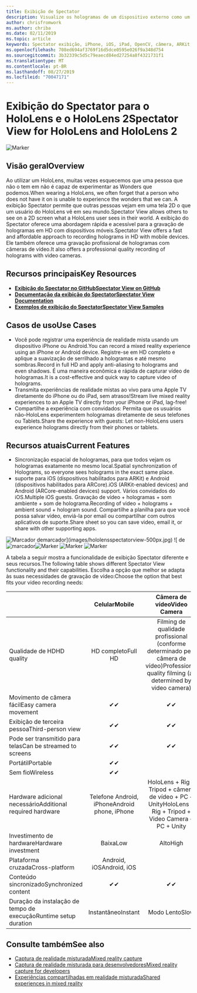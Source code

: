 ```yaml
---
title: Exibição de Spectator
description: Visualize os hologramas de um dispositivo externo como um meio de demonstrar uma experiência de realidade misturada em uma exibição externa ou um vídeo de gravação de uma experiência de realidade mista.
author: chrisfromwork
ms.author: chriba
ms.date: 02/11/2019
ms.topic: article
keywords: Spectator exibição, iPhone, iOS, iPad, OpenCV, câmera, ARKit, HoloLens, realidade misturada, MixedRealityToolkit, demonstração, registro
ms.openlocfilehash: 708ed694af3769f16d5dce0595e026f9a348d754
ms.sourcegitcommit: 3b32339c5d5c79eaecd84ed27254a8f4321731f1
ms.translationtype: MT
ms.contentlocale: pt-BR
ms.lasthandoff: 08/27/2019
ms.locfileid: "70047171"
---
```

# <a name="spectator-view-for-hololens-and-hololens-2"></a><span data-ttu-id="5c864-104">Exibição do Spectator para o HoloLens e o HoloLens 2</span><span class="sxs-lookup"><span data-stu-id="5c864-104">Spectator View for HoloLens and HoloLens 2</span></span>

![Marker](images/SpecViewPhoneHero.jpg)

## <a name="overview"></a><span data-ttu-id="5c864-106">Visão geral</span><span class="sxs-lookup"><span data-stu-id="5c864-106">Overview</span></span>

<span data-ttu-id="5c864-107">Ao utilizar um HoloLens, muitas vezes esquecemos que uma pessoa que não o tem em não é capaz de experimentar as Wonders que podemos.</span><span class="sxs-lookup"><span data-stu-id="5c864-107">When wearing a HoloLens, we often forget that a person who does not have it on is unable to experience the wonders that we can.</span></span> <span data-ttu-id="5c864-108">A exibição Spectator permite que outras pessoas vejam em uma tela 2D o que um usuário do HoloLens vê em seu mundo.</span><span class="sxs-lookup"><span data-stu-id="5c864-108">Spectator View allows others to see on a 2D screen what a HoloLens user sees in their world.</span></span>
<span data-ttu-id="5c864-109">A exibição do Spectator oferece uma abordagem rápida e acessível para a gravação de hologramas em HD com dispositivos móveis.</span><span class="sxs-lookup"><span data-stu-id="5c864-109">Spectator View offers a fast and affordable approach to recording holograms in HD with mobile devices.</span></span> <span data-ttu-id="5c864-110">Ele também oferece uma gravação profissional de hologramas com câmeras de vídeo.</span><span class="sxs-lookup"><span data-stu-id="5c864-110">It also offers a professional quality recording of holograms with video cameras.</span></span>

## <a name="key-resources"></a><span data-ttu-id="5c864-111">Recursos principais</span><span class="sxs-lookup"><span data-stu-id="5c864-111">Key Resources</span></span>

* [<span data-ttu-id="5c864-112">**Exibição do Spectator no GitHub**</span><span class="sxs-lookup"><span data-stu-id="5c864-112">**Spectator View on GitHub**</span></span>](https://github.com/microsoft/MixedReality-SpectatorView)
* [<span data-ttu-id="5c864-113">**Documentação da exibição do Spectator**</span><span class="sxs-lookup"><span data-stu-id="5c864-113">**Spectator View Documentation**</span></span>](https://microsoft.github.io/MixedReality-SpectatorView/README.html)
* [<span data-ttu-id="5c864-114">**Exemplos de exibição do Spectator**</span><span class="sxs-lookup"><span data-stu-id="5c864-114">**Spectator View Samples**</span></span>](https://github.com/microsoft/MixedReality-SpectatorView/tree/master/samples)

## <a name="use-cases"></a><span data-ttu-id="5c864-115">Casos de uso</span><span class="sxs-lookup"><span data-stu-id="5c864-115">Use Cases</span></span>
* <span data-ttu-id="5c864-116">Você pode registrar uma experiência de realidade mista usando um dispositivo iPhone ou Android.</span><span class="sxs-lookup"><span data-stu-id="5c864-116">You can record a mixed reality experience using an iPhone or Android device.</span></span> <span data-ttu-id="5c864-117">Registre-se em HD completo e aplique a suavização de serrilhado a hologramas e até mesmo sombras.</span><span class="sxs-lookup"><span data-stu-id="5c864-117">Record in full HD and apply anti-aliasing to holograms and even shadows.</span></span> <span data-ttu-id="5c864-118">É uma maneira econômica e rápida de capturar vídeo de hologramas.</span><span class="sxs-lookup"><span data-stu-id="5c864-118">It is a cost-effective and quick way to capture video of holograms.</span></span>
* <span data-ttu-id="5c864-119">Transmita experiências de realidade mistas ao vivo para uma Apple TV diretamente do iPhone ou do iPad, sem atrasos!</span><span class="sxs-lookup"><span data-stu-id="5c864-119">Stream live mixed reality experiences to an Apple TV directly from your iPhone or iPad, lag-free!</span></span>
* <span data-ttu-id="5c864-120">Compartilhe a experiência com convidados: Permita que os usuários não-HoloLens experimentem hologramas diretamente de seus telefones ou Tablets.</span><span class="sxs-lookup"><span data-stu-id="5c864-120">Share the experience with guests: Let non-HoloLens users experience holograms directly from their phones or tablets.</span></span>

## <a name="current-features"></a><span data-ttu-id="5c864-121">Recursos atuais</span><span class="sxs-lookup"><span data-stu-id="5c864-121">Current Features</span></span>

* <span data-ttu-id="5c864-122">Sincronização espacial de hologramas, para que todos vejam os hologramas exatamente no mesmo local.</span><span class="sxs-lookup"><span data-stu-id="5c864-122">Spatial synchronization of Holograms, so everyone sees holograms in the exact same place.</span></span>
* <span data-ttu-id="5c864-123">suporte para iOS (dispositivos habilitados para ARKit) e Android (dispositivos habilitados para ARCore).</span><span class="sxs-lookup"><span data-stu-id="5c864-123">iOS (ARKit-enabled devices) and Android (ARCore-enabled devices) support.</span></span>
<span data-ttu-id="5c864-124">Vários convidados do iOS.</span><span class="sxs-lookup"><span data-stu-id="5c864-124">Multiple iOS guests.</span></span>
<span data-ttu-id="5c864-125">Gravação de vídeo + hologramas + som ambiente + som de holograma.</span><span class="sxs-lookup"><span data-stu-id="5c864-125">Recording of video + holograms + ambient sound + hologram sound.</span></span>
<span data-ttu-id="5c864-126">Compartilhe a planilha para que você possa salvar vídeo, enviá-la por email ou compartilhar com outros aplicativos de suporte.</span><span class="sxs-lookup"><span data-stu-id="5c864-126">Share sheet so you can save video, email it, or share with other supporting apps.</span></span>

<span data-ttu-id="5c864-127">![Marcador](images/SpecViewPhoneDemo.jpg)
demarcador](images/hololensspectatorview-500px.jpg) ![ de![marcador](images/spectatorview-300px.png)</span><span class="sxs-lookup"><span data-stu-id="5c864-127">![Marker](images/SpecViewPhoneDemo.jpg)
![Marker](images/hololensspectatorview-500px.jpg) ![Marker](images/spectatorview-300px.png)</span></span>

<span data-ttu-id="5c864-128">A tabela a seguir mostra a funcionalidade de exibição Spectator diferente e seus recursos.</span><span class="sxs-lookup"><span data-stu-id="5c864-128">The following table shows different Spectator View functionality and their capabilities.</span></span> <span data-ttu-id="5c864-129">Escolha a opção que melhor se adapta às suas necessidades de gravação de vídeo:</span><span class="sxs-lookup"><span data-stu-id="5c864-129">Choose the option that best fits your video recording needs:</span></span>

|                                      | <span data-ttu-id="5c864-130">Celular</span><span class="sxs-lookup"><span data-stu-id="5c864-130">Mobile</span></span>                  |                    <span data-ttu-id="5c864-131">Câmera de vídeo</span><span class="sxs-lookup"><span data-stu-id="5c864-131">Video Camera</span></span>              |
|--------------------------------------|:-----------------------:|:-------------------------------------------:|
| <span data-ttu-id="5c864-132">Qualidade de HD</span><span class="sxs-lookup"><span data-stu-id="5c864-132">HD quality</span></span>                           |         <span data-ttu-id="5c864-133">HD completo</span><span class="sxs-lookup"><span data-stu-id="5c864-133">Full HD</span></span>         |        <span data-ttu-id="5c864-134">Filming de qualidade profissional (conforme determinado pela câmera de vídeo)</span><span class="sxs-lookup"><span data-stu-id="5c864-134">Professional quality filming (as determined by video camera)</span></span>      |
| <span data-ttu-id="5c864-135">Movimento de câmera fácil</span><span class="sxs-lookup"><span data-stu-id="5c864-135">Easy camera movement</span></span>                 |            <span data-ttu-id="5c864-136">✔</span><span class="sxs-lookup"><span data-stu-id="5c864-136">✔</span></span>            |                      <span data-ttu-id="5c864-137">✔</span><span class="sxs-lookup"><span data-stu-id="5c864-137">✔</span></span>                      |
| <span data-ttu-id="5c864-138">Exibição de terceira pessoa</span><span class="sxs-lookup"><span data-stu-id="5c864-138">Third-person view</span></span>                    |            <span data-ttu-id="5c864-139">✔</span><span class="sxs-lookup"><span data-stu-id="5c864-139">✔</span></span>            |                      <span data-ttu-id="5c864-140">✔</span><span class="sxs-lookup"><span data-stu-id="5c864-140">✔</span></span>                      |
| <span data-ttu-id="5c864-141">Pode ser transmitido para telas</span><span class="sxs-lookup"><span data-stu-id="5c864-141">Can be streamed to screens</span></span>           |            <span data-ttu-id="5c864-142">✔</span><span class="sxs-lookup"><span data-stu-id="5c864-142">✔</span></span>            |                      <span data-ttu-id="5c864-143">✔</span><span class="sxs-lookup"><span data-stu-id="5c864-143">✔</span></span>                      |
| <span data-ttu-id="5c864-144">Portátil</span><span class="sxs-lookup"><span data-stu-id="5c864-144">Portable</span></span>                             |            <span data-ttu-id="5c864-145">✔</span><span class="sxs-lookup"><span data-stu-id="5c864-145">✔</span></span>            |                                             |
| <span data-ttu-id="5c864-146">Sem fio</span><span class="sxs-lookup"><span data-stu-id="5c864-146">Wireless</span></span>                             |            <span data-ttu-id="5c864-147">✔</span><span class="sxs-lookup"><span data-stu-id="5c864-147">✔</span></span>            |                                             |
| <span data-ttu-id="5c864-148">Hardware adicional necessário</span><span class="sxs-lookup"><span data-stu-id="5c864-148">Additional required hardware</span></span>         |     <span data-ttu-id="5c864-149">Telefone Android, iPhone</span><span class="sxs-lookup"><span data-stu-id="5c864-149">Android phone, iPhone</span></span>    | <span data-ttu-id="5c864-150">HoloLens + Rig + Tripod + câmera de vídeo + PC + Unity</span><span class="sxs-lookup"><span data-stu-id="5c864-150">HoloLens + Rig + Tripod + Video Camera + PC + Unity</span></span> |
| <span data-ttu-id="5c864-151">Investimento de hardware</span><span class="sxs-lookup"><span data-stu-id="5c864-151">Hardware investment</span></span>                  |           <span data-ttu-id="5c864-152">Baixa</span><span class="sxs-lookup"><span data-stu-id="5c864-152">Low</span></span>            |                     <span data-ttu-id="5c864-153">Alto</span><span class="sxs-lookup"><span data-stu-id="5c864-153">High</span></span>                    |
| <span data-ttu-id="5c864-154">Plataforma cruzada</span><span class="sxs-lookup"><span data-stu-id="5c864-154">Cross-platform</span></span>                       |           <span data-ttu-id="5c864-155">Android, iOS</span><span class="sxs-lookup"><span data-stu-id="5c864-155">Android, iOS</span></span>   |                                             |
| <span data-ttu-id="5c864-156">Conteúdo sincronizado</span><span class="sxs-lookup"><span data-stu-id="5c864-156">Synchronized content</span></span>                 |            <span data-ttu-id="5c864-157">✔</span><span class="sxs-lookup"><span data-stu-id="5c864-157">✔</span></span>            |                      <span data-ttu-id="5c864-158">✔</span><span class="sxs-lookup"><span data-stu-id="5c864-158">✔</span></span>                      |
| <span data-ttu-id="5c864-159">Duração da instalação de tempo de execução</span><span class="sxs-lookup"><span data-stu-id="5c864-159">Runtime setup duration</span></span>               |         <span data-ttu-id="5c864-160">Instantâneo</span><span class="sxs-lookup"><span data-stu-id="5c864-160">Instant</span></span>          |                     <span data-ttu-id="5c864-161">Modo Lento</span><span class="sxs-lookup"><span data-stu-id="5c864-161">Slow</span></span>                    |
## <a name="see-also"></a><span data-ttu-id="5c864-162">Consulte também</span><span class="sxs-lookup"><span data-stu-id="5c864-162">See also</span></span>

* [<span data-ttu-id="5c864-163">Captura de realidade misturada</span><span class="sxs-lookup"><span data-stu-id="5c864-163">Mixed reality capture</span></span>](mixed-reality-capture.md) 
* [<span data-ttu-id="5c864-164">Captura de realidade misturada para desenvolvedores</span><span class="sxs-lookup"><span data-stu-id="5c864-164">Mixed reality capture for developers</span></span>](mixed-reality-capture-for-developers.md)
* [<span data-ttu-id="5c864-165">Experiências compartilhadas em realidade misturada</span><span class="sxs-lookup"><span data-stu-id="5c864-165">Shared experiences in mixed reality</span></span>](shared-experiences-in-mixed-reality.md)
